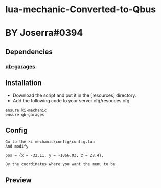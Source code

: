 # lua-mechanic-Converted-to-Qbus

# BY  Joserra#0394

## Dependencies

### [qb-garages](https://github.com/qbcore-framework/qb-garages).

## Installation

- Download the script and put it in the [resources] directory.
- Add the following code to your server.cfg/resouces.cfg

```
ensure ki-mechanic
ensure qb-garages
```

## Config 

```
Go to the ki-mechanic\config\config.lua 
And modify

pos = {x = -32.11, y = -1066.03, z = 28.4},

By the coordinates where you want the menu to be
```

## Preview

